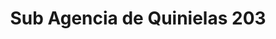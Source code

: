 ---
title: "Sub Agencia de Quinielas 203"
url: /candelaria/sub-agencia-de-quinielas-203/
shop: lotería
---